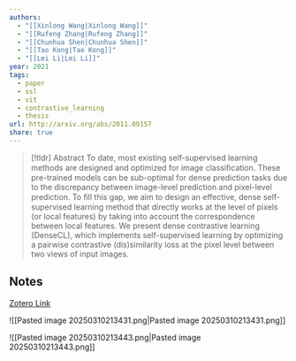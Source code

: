 ```yaml
---
authors:
  - "[[Xinlong Wang|Xinlong Wang]]"
  - "[[Rufeng Zhang|Rufeng Zhang]]"
  - "[[Chunhua Shen|Chunhua Shen]]"
  - "[[Tao Kong|Tao Kong]]"
  - "[[Lei Li|Lei Li]]"
year: 2021
tags:
  - paper
  - ssl
  - vit
  - contrastive_learning
  - thesis
url: http://arxiv.org/abs/2011.09157
share: true
---
```



> [!tldr] Abstract
> To date, most existing self-supervised learning methods are designed and optimized for image classiﬁcation. These pre-trained models can be sub-optimal for dense prediction tasks due to the discrepancy between image-level prediction and pixel-level prediction. To ﬁll this gap, we aim to design an effective, dense self-supervised learning method that directly works at the level of pixels (or local features) by taking into account the correspondence between local features. We present dense contrastive learning (DenseCL), which implements self-supervised learning by optimizing a pairwise contrastive (dis)similarity loss at the pixel level between two views of input images.



## Notes

[Zotero Link](zotero://select/library/items/NCYDR2FM)


![[Pasted image 20250310213431.png|Pasted image 20250310213431.png]]

![[Pasted image 20250310213443.png|Pasted image 20250310213443.png]]

